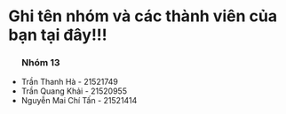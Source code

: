 # Ghi tên nhóm và các thành viên của bạn tại đây!!!
<ul>
  <h3><b> Nhóm 13 </b></h3>
  <li> Trần Thanh Hà - 21521749 </li>
  <li> Trần Quang Khải - 21520955 </li>
  <li> Nguyễn Mai Chí Tấn - 21521414 </li>
</ul>
